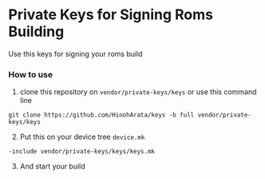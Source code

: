 # Private Keys for Signing Roms Building
Use this keys for signing your roms build

### How to use
1. clone this repository on `vendor/private-keys/keys`
or use this command line
```
git clone https://github.com/HinohArata/keys -b full vendor/private-keys/keys
```

2. Put this on your device tree `device.mk`
```
-include vendor/private-keys/keys/keys.mk
```

3. And start your build
